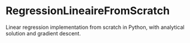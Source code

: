 # RegressionLineaireFromScratch
Linear regression implementation from scratch in Python, with analytical solution and gradient descent.
